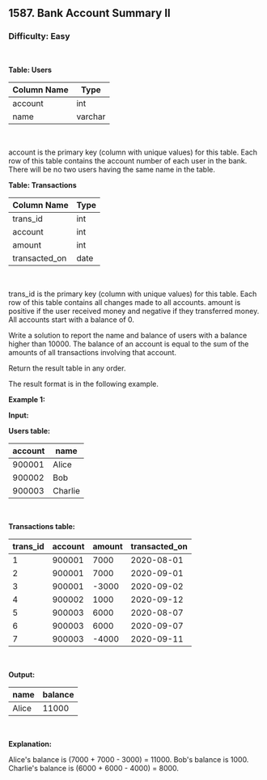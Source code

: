## 1587. Bank Account Summary II
### Difficulty: Easy
<br>


**Table: Users**

| Column Name  | Type    |
|--------------|---------|
| account      | int     |
| name         | varchar |
<br>

account is the primary key (column with unique values) for this table.
Each row of this table contains the account number of each user in the bank.
There will be no two users having the same name in the table.






**Table: Transactions**

| Column Name   | Type    |
|---------------|---------|
| trans_id      | int     |
| account       | int     |
| amount        | int     |
| transacted_on | date    |
<br>

trans_id is the primary key (column with unique values) for this table.
Each row of this table contains all changes made to all accounts.
amount is positive if the user received money and negative if they transferred money.
All accounts start with a balance of 0.




Write a solution to report the name and balance of users with a balance higher than 10000. The balance of an account is equal to the sum of the amounts of all transactions involving that account.

Return the result table in any order.

The result format is in the following example.


**Example 1:**

**Input:** 


**Users table:**


| account    | name         |
|------------|--------------|
| 900001     | Alice        |
| 900002     | Bob          |
| 900003     | Charlie      |
<br>



**Transactions table:**


| trans_id   | account    | amount     | transacted_on |
|------------|------------|------------|---------------|
| 1          | 900001     | 7000       |  2020-08-01   |
| 2          | 900001     | 7000       |  2020-09-01   |
| 3          | 900001     | -3000      |  2020-09-02   |
| 4          | 900002     | 1000       |  2020-09-12   |
| 5          | 900003     | 6000       |  2020-08-07   |
| 6          | 900003     | 6000       |  2020-09-07   |
| 7          | 900003     | -4000      |  2020-09-11   |
<br>

**Output:** 


| name       | balance    |
|------------|------------|
| Alice      | 11000      |
<br>

**Explanation:**

 
Alice's balance is (7000 + 7000 - 3000) = 11000.
Bob's balance is 1000.
Charlie's balance is (6000 + 6000 - 4000) = 8000.

